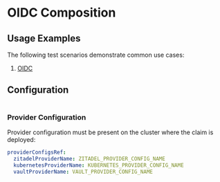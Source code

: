 # OIDC Composition



## Usage Examples

The following test scenarios demonstrate common use cases:

1. [OIDC](test/scenarios/standard/claim.yaml)

## Configuration

```yaml

```

### Provider Configuration

Provider configuration must be present on the cluster where the claim is deployed:

```yaml
providerConfigsRef:
  zitadelProviderName: ZITADEL_PROVIDER_CONFIG_NAME
  kubernetesProviderName: KUBERNETES_PROVIDER_CONFIG_NAME
  vaultProviderName: VAULT_PROVIDER_CONFIG_NAME
```
